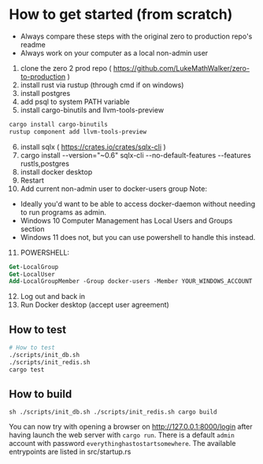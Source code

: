 # How to get started (from scratch)

- Always compare these steps with the original zero to production repo's readme
- Always work on your computer as a local non-admin user

1. clone the zero 2 prod repo ( https://github.com/LukeMathWalker/zero-to-production )
2. install rust via rustup (through cmd if on windows)
3. install postgres
4. add psql to system PATH variable
5. install cargo-binutils and llvm-tools-preview
```sh
cargo install cargo-binutils
rustup component add llvm-tools-preview
```
6. install sqlx ( https://crates.io/crates/sqlx-cli )
7. cargo install --version="~0.6" sqlx-cli --no-default-features --features rustls,postgres
8. install docker desktop
9. Restart
10. Add current non-admin user to docker-users group
Note: 
- Ideally you'd want to be able to access docker-daemon without needing to run programs as admin.
- Windows 10 Computer Management has Local Users and Groups section
- Windows 11 does not, but you can use powershell to handle this instead.
11. POWERSHELL:
```ps
Get-LocalGroup
Get-LocalUser
Add-LocalGroupMember -Group docker-users -Member YOUR_WINDOWS_ACCOUNT
```
12. Log out and back in
13. Run Docker desktop (accept user agreement)

## How to test
```sh
# How to test
./scripts/init_db.sh
./scripts/init_redis.sh
cargo test
```

## How to build
``sh
./scripts/init_db.sh
./scripts/init_redis.sh
cargo build
``

You can now try with opening a browser on http://127.0.0.1:8000/login after having launch the web server with `cargo run`.
There is a default `admin` account with password `everythinghastostartsomewhere`. The available entrypoints are listed in src/startup.rs


